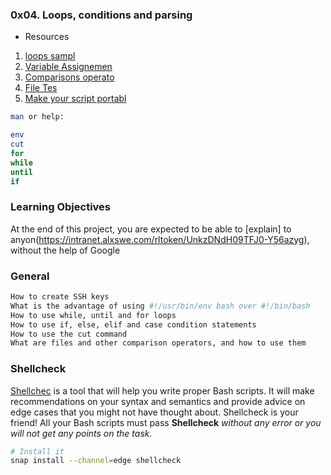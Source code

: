 ### 0x04. Loops, conditions and parsing

- Resources

1. [loops sampl](https://intranet.alxswe.com/rltoken/wT98UJfv_E2tk4yP9PcLLw)
2. [Variable Assignemen](https://intranet.alxswe.com/rltoken/olvOKX699pq50rkHRE5cSA)
3. [Comparisons operato](https://intranet.alxswe.com/rltoken/HxohzllkOWh0t4dy_HptIQ)
4. [File Tes](https://intranet.alxswe.com/rltoken/g8of2ABPEJfCNtPrDQaqVw)
5. [Make your script portabl](https://intranet.alxswe.com/rltoken/O0Ay21p7tDhfLMsYbtAKug)

```sh
man or help:

env
cut
for
while
until
if
```

### Learning Objectives
At the end of this project, you are expected to be able to [explain] to anyon(https://intranet.alxswe.com/rltoken/UnkzDNdH09TFJ0-Y56azyg), without the help of Google

### General

```sh
How to create SSH keys
What is the advantage of using #!/usr/bin/env bash over #!/bin/bash
How to use while, until and for loops
How to use if, else, elif and case condition statements
How to use the cut command
What are files and other comparison operators, and how to use them
```

### Shellcheck
[Shellchec](https://intranet.alxswe.com/rltoken/joK6l_yEZ9N7T0GQ1RDjLA) is a tool that will help you write proper Bash scripts. It will make recommendations on your syntax and semantics and provide advice on edge cases that you might not have thought about. Shellcheck is your friend! All your Bash scripts must pass **Shellcheck** *without any error or you will not get any points on the task.*
```sh
# Install it
snap install --channel=edge shellcheck
```